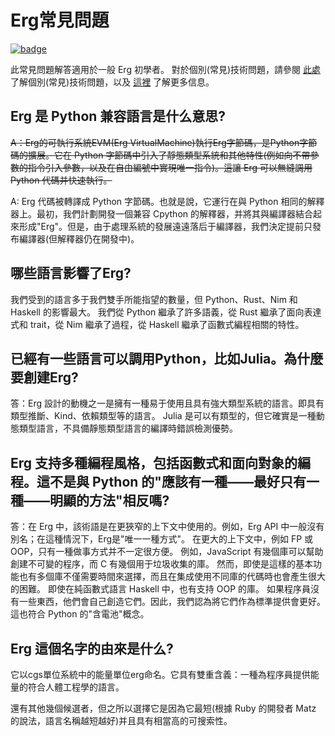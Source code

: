 # Erg常見問題

[![badge](https://img.shields.io/endpoint.svg?url=https%3A%2F%2Fgezf7g7pd5.execute-api.ap-northeast-1.amazonaws.com%2Fdefault%2Fsource_up_to_date%3Fowner%3Derg-lang%26repos%3Derg%26ref%3Dmain%26path%3Ddoc/EN/faq_general.md%26commit_hash%3D1b3d7827bb770459475e4102c6f5c43d8ad79ae4)](https://gezf7g7pd5.execute-api.ap-northeast-1.amazonaws.com/default/source_up_to_date?owner=erg-lang&repos=erg&ref=main&path=doc/EN/faq_general.md&commit_hash=1b3d7827bb770459475e4102c6f5c43d8ad79ae4)

此常見問題解答適用於一般 Erg 初學者。
對於個別(常見)技術問題，請參閱 [此處](./faq_technical.md) 了解個別(常見)技術問題，以及
[這裡](./faq_syntax.md) 了解更多信息。

## Erg 是 Python 兼容語言是什么意思?

~~A：Erg的可執行系統EVM(Erg VirtualMachine)執行Erg字節碼，是Python字節碼的擴展。它在 Python 字節碼中引入了靜態類型系統和其他特性(例如向不帶參數的指令引入參數，以及在自由編號中實現唯一指令)。這讓 Erg 可以無縫調用 Python 代碼并快速執行。~~

A: Erg 代碼被轉譯成 Python 字節碼。也就是說，它運行在與 Python 相同的解釋器上。最初，我們計劃開發一個兼容 Cpython 的解釋器，并將其與編譯器結合起來形成"Erg"。但是，由于處理系統的發展遠遠落后于編譯器，我們決定提前只發布編譯器(但解釋器仍在開發中)。

## 哪些語言影響了Erg?

我們受到的語言多于我們雙手所能指望的數量，但 Python、Rust、Nim 和 Haskell 的影響最大。
我們從 Python 繼承了許多語義，從 Rust 繼承了面向表達式和 trait，從 Nim 繼承了過程，從 Haskell 繼承了函數式編程相關的特性。

## 已經有一些語言可以調用Python，比如Julia。為什麼要創建Erg?

答：Erg 設計的動機之一是擁有一種易于使用且具有強大類型系統的語言。即具有類型推斷、Kind、依賴類型等的語言。
Julia 是可以有類型的，但它確實是一種動態類型語言，不具備靜態類型語言的編譯時錯誤檢測優勢。

## Erg 支持多種編程風格，包括函數式和面向對象的編程。這不是與 Python 的"應該有一種——最好只有一種——明顯的方法"相反嗎?

答：在 Erg 中，該術語是在更狹窄的上下文中使用的。例如，Erg API 中一般沒有別名；在這種情況下，Erg是"唯一一種方式"。
在更大的上下文中，例如 FP 或 OOP，只有一種做事方式并不一定很方便。
例如，JavaScript 有幾個庫可以幫助創建不可變的程序，而 C 有幾個用于垃圾收集的庫。
然而，即使是這樣的基本功能也有多個庫不僅需要時間來選擇，而且在集成使用不同庫的代碼時也會產生很大的困難。
即使在純函數式語言 Haskell 中，也有支持 OOP 的庫。
如果程序員沒有一些東西，他們會自己創造它們。因此，我們認為將它們作為標準提供會更好。
這也符合 Python 的"含電池"概念。

## Erg 這個名字的由來是什么?

它以cgs單位系統中的能量單位erg命名。它具有雙重含義：一種為程序員提供能量的符合人體工程學的語言。

還有其他幾個候選者，但之所以選擇它是因為它最短(根據 Ruby 的開發者 Matz 的說法，語言名稱越短越好)并且具有相當高的可搜索性。
